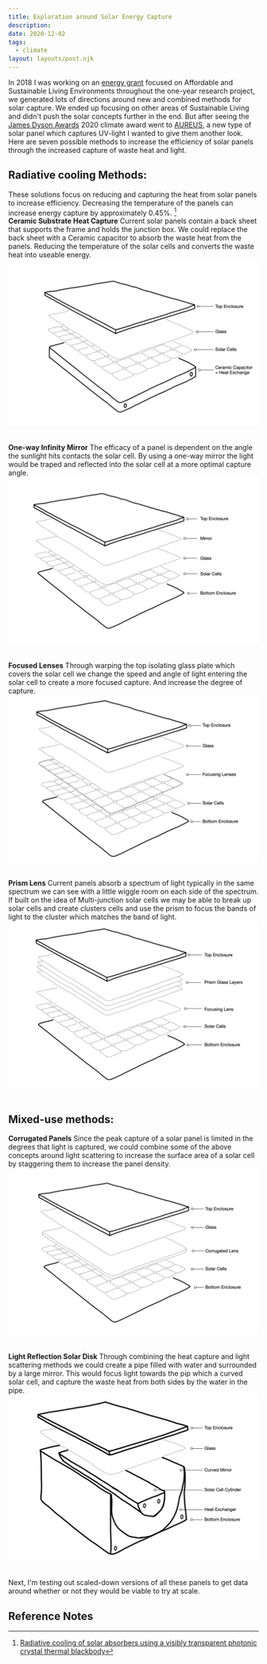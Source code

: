 ```yaml
---
title: Exploration around Solar Energy Capture
description:
date: 2020-12-02
tags:
  - climate
layout: layouts/post.njk
---
```


In 2018 I was working on an [energy grant](https://www.cca.edu/newsroom/2018-impact-award-winners/) focused on Affordable and Sustainable Living Environments throughout the one-year research project, we generated lots of directions around new and combined methods for solar capture. We ended up focusing on other areas of Sustainable Living and didn't push the solar concepts further in the end. But after seeing the [James Dyson Awards](https://www.jamesdysonaward.org) 2020 climate award went to [AUREUS](https://www.jamesdysonaward.org/en-US/2020/project/aureus-aurora-renewable-energy-uv-sequestration/), a new type of solar panel which captures UV-light I wanted to give them another look. Here are seven possible methods to increase the efficiency of solar panels through the increased capture of waste heat and light.

## Radiative cooling Methods:

These solutions focus on reducing and capturing the heat from solar panels to increase efficiency. Decreasing the temperature of the panels can increase energy capture by approximately 0.45%. [^1]
<br>
**Ceramic Substrate Heat Capture**
Current solar panels contain a back sheet that supports the frame and holds the junction box. We could replace the back sheet with a Ceramic capacitor to absorb the waste heat from the panels. Reducing the temperature of the solar cells and converts the waste heat into useable energy.
<br>
![Ceramic Substrate Heat Capture Sketch](/img/exploration-around-solar-energy-capture/ceramic-substrate-heat-capture-panel.png) <br><br>

**One-way Infinity Mirror**
The efficacy of a panel is dependent on the angle the sunlight hits contacts the solar cell. By using a one-way mirror the light would be traped and reflected into the solar cell at a more optimal capture angle.
<br>
![One-way Infinity Mirror Panel Sketch](/img/exploration-around-solar-energy-capture/one-way-infinity-mirror-panel.png) <br><br>

**Focused Lenses**
Through warping the top isolating glass plate which covers the solar cell we change the speed and angle of light entering the solar cell to create a more focused capture. And increase the degree of capture.
<br>
![Focused Lense Panel Sketch](/img/exploration-around-solar-energy-capture/focused-lenses-panel.png) <br><br>

**Prism Lens**
Current panels absorb a spectrum of light typically in the same spectrum we can see with a little wiggle room on each side of the spectrum. If built on the idea of Multi-junction solar cells we may be able to break up solar cells and create clusters cells and use the prism to focus the bands of light to the cluster which matches the band of light.
<br>
![Prism Lens Panel Sketch](/img/exploration-around-solar-energy-capture/prism-lenses-panel.png) <br><br>

## Mixed-use methods:

**Corrugated Panels**
Since the peak capture of a solar panel is limited in the degrees that light is captured, we could combine some of the above concepts around light scattering to increase the surface area of a solar cell by staggering them to increase the panel density.
<br>
![Corrugated Panel Sketch](/img/exploration-around-solar-energy-capture/corrugated-panel.png) <br><br>

**Light Reflection Solar Disk**
Through combining the heat capture and light scattering methods we could create a pipe filled with water and surrounded by a large mirror. This would focus light towards the pip which a curved solar cell, and capture the waste heat from both sides by the water in the pipe.
<br>
![Light Reflection Solar Disk Panel Sketch](/img/exploration-around-solar-energy-capture/solar-cylinder-panel.png) <br><br>

Next, I'm testing out scaled-down versions of all these panels to get data around whether or not they would be viable to try at scale.

## Reference Notes

[^1]: [Radiative cooling of solar absorbers using a visibly transparent photonic crystal thermal blackbody](https://www.ncbi.nlm.nih.gov/pmc/articles/PMC4603484)
